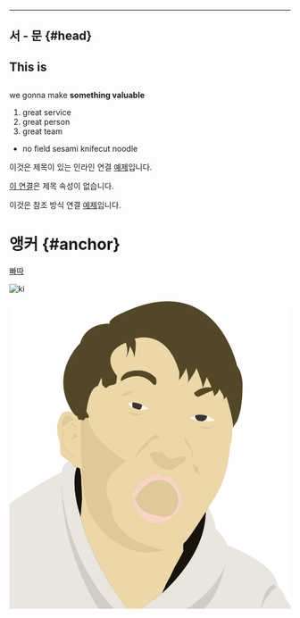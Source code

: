 
---
서 - 문 {#head}
---

## This is <h2>

we gonna make **something valuable**

1. great service
2. great person
3. great team
  * no field sesami knifecut noodle


이것은 제목이 있는 인라인 연결 [예제](http://example.com/ "제목")입니다.

[이 연결](http://example.net/)은 제목 속성이 없습니다.

이것은 참조 방식 연결 [예제][id]입니다.

# 앵커 {#anchor}

[빠따](/GLOSSARY.html#야구)

[id]: http://naver.com/  "제목을 여기에 선택적으로 입력할 수 있습니다"


![ki](https://imgnews.pstatic.net/image/001/2018/05/15/PYH2018051515230001300_P2_20180515151605064.jpg?type=w647)

![jm](localpic.png)